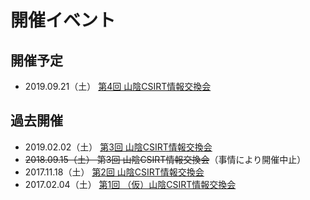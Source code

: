 # 開催イベント

## 開催予定

* 2019.09.21（土） [第4回 山陰CSIRT情報交換会](https://cmos.doorkeeper.jp/events/96645)

## 過去開催

* 2019.02.02（土） [第3回 山陰CSIRT情報交換会](https://cmos.doorkeeper.jp/events/85822)
* <s>2018.09.15（土） 第3回 山陰CSIRT情報交換会</s>（事情により開催中止）
* 2017.11.18（土） [第2回 山陰CSIRT情報交換会](https://cmos.doorkeeper.jp/events/65726)
* 2017.02.04（土） [第1回 （仮）山陰CSIRT情報交換会](https://cmos.doorkeeper.jp/events/56001)
